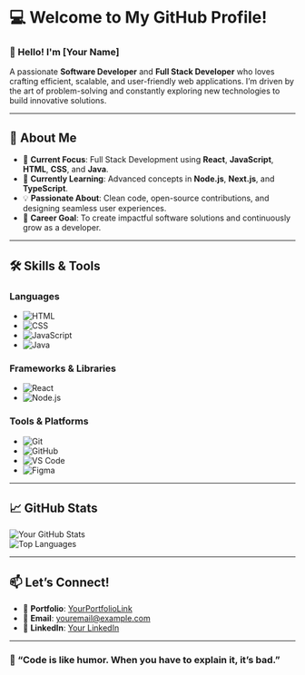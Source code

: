 
# 💻 Welcome to My GitHub Profile!  

### 👋 Hello! I'm [Your Name]  
A passionate **Software Developer** and **Full Stack Developer** who loves crafting efficient, scalable, and user-friendly web applications. I’m driven by the art of problem-solving and constantly exploring new technologies to build innovative solutions.

---

## 🚀 About Me  
- 🔭 **Current Focus**: Full Stack Development using **React**, **JavaScript**, **HTML**, **CSS**, and **Java**.  
- 🌱 **Currently Learning**: Advanced concepts in **Node.js**, **Next.js**, and **TypeScript**.  
- 💡 **Passionate About**: Clean code, open-source contributions, and designing seamless user experiences.  
- 🎯 **Career Goal**: To create impactful software solutions and continuously grow as a developer.

---

## 🛠️ Skills & Tools  
### Languages  
- ![HTML](https://img.shields.io/badge/-HTML-E34F26?style=flat-square&logo=html5&logoColor=white)
- ![CSS](https://img.shields.io/badge/-CSS-1572B6?style=flat-square&logo=css3&logoColor=white)
- ![JavaScript](https://img.shields.io/badge/-JavaScript-F7DF1E?style=flat-square&logo=javascript&logoColor=black)
- ![Java](https://img.shields.io/badge/-Java-007396?style=flat-square&logo=java&logoColor=white)

### Frameworks & Libraries  
- ![React](https://img.shields.io/badge/-React-61DAFB?style=flat-square&logo=react&logoColor=black)
- ![Node.js](https://img.shields.io/badge/-Node.js-339933?style=flat-square&logo=node.js&logoColor=white)

### Tools & Platforms  
- ![Git](https://img.shields.io/badge/-Git-F05032?style=flat-square&logo=git&logoColor=white)
- ![GitHub](https://img.shields.io/badge/-GitHub-181717?style=flat-square&logo=github&logoColor=white)
- ![VS Code](https://img.shields.io/badge/-VS%20Code-007ACC?style=flat-square&logo=visual-studio-code&logoColor=white)
- ![Figma](https://img.shields.io/badge/-Figma-F24E1E?style=flat-square&logo=figma&logoColor=white)

---

## 📈 GitHub Stats  
![Your GitHub Stats](https://github-readme-stats.vercel.app/api?username=your-github-username&show_icons=true&theme=radical)  
![Top Languages](https://github-readme-stats.vercel.app/api/top-langs/?username=your-github-username&layout=compact&theme=radical)

---

## 📫 Let’s Connect!  
- 💼 **Portfolio**: [YourPortfolioLink](#)  
- 📧 **Email**: [youremail@example.com](mailto:youremail@example.com)  
- 💬 **LinkedIn**: [Your LinkedIn](https://linkedin.com/in/yourlinkedin)  

---

### 🌟 “Code is like humor. When you have to explain it, it’s bad.”  

